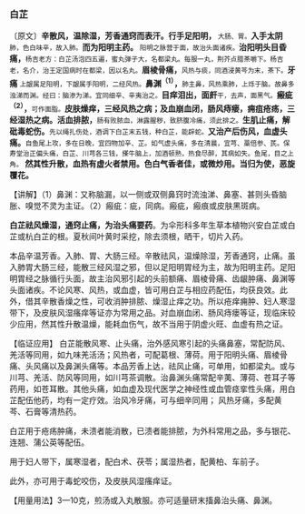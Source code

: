 ### 白芷

〔原文〕**辛散风，温除湿，芳香通窍而表汗。行手足阳明，**<small> 大肠、胃。</small>**入手太阴**<small>肺，色白味辛，故入肺。</small>**而为阳明主药。**<small> 阳明之脉营于面，故治头面诸疾。</small>**治阳明头目昏痛，**<small>杨吉老方：白芷汤泡四五遍，蜜丸弹子大，名都梁丸。每服一丸，荆芥点腊茶嚼下。杨吉老，名介，治王定国病时在都梁，因以名丸。</small>**眉棱骨痛，**<small>风热与痰，同酒浸黄芩为末，茶下。</small>**牙痛** <small>上龈属足阳明，下龈属手阳明，二经风热。</small>**鼻渊<sup>（1）</sup>，**<small>肺主鼻，风热乘肺，上烁于脑。故鼻多浊涕而渊。经曰：脑渗为涕。宜同细辛、辛夷治之。</small>**目痒泪出，面皯**<small>干，去声，面黑气。</small>**瘢疵<sup>（2）</sup>，**<small>可作面脂。</small>**皮肤燥痒，三经风热之病；及血崩血闭，肠风痔瘘，痈疽疮疡，三经湿热之病。活血排脓，**<small>肠有败脓血，淋露腥秽，致脐腹冷痛，须此排之。</small>**生肌止痛，解砒毒蛇伤。**<small>先以绳扎伤处，酒调下白芷末五钱，种白芷，能辟蛇。</small>**又治产后伤风，血虚头痛。**<small>自鱼尾上攻，多在日晚，宜四物加辛、芷。如气虚头痛，多在清晨，宜芎、藁倍参、芪。保寿堂治正偏头痛，白芷、川芎各三钱，搽牛脑上，加酒顿熟，热食尽醉，其病如失。鱼尾，目之上角。</small>
**然其性升散，血热有虚火者禁用。色白气香者佳，或微炒用。当归为使，恶旋覆花。**

【讲解】（1）鼻渊：又称脑漏，以一侧或双侧鼻窍时流浊涕、鼻塞、甚则头昏脑胀、嗅觉不灵为主证。（2）瘢疵：疵，同病。瘢疵，瘢痕或皮肤黑斑病。

**白芷祛风燥湿，通窍止痛，为治头痛要药**。为伞形科多年生草本植物兴安白芷或白芷或杭白芷的根。夏秋间叶黄时采挖，除去须根，晒干，切片入药。

本品辛温芳香。入肺、胃、大肠三经。辛散祛风，温燥除湿，芳香通窍，止痛。虽入肺胃大肠三经，能散三经风湿之邪，但以足阳明胃经为主，故为阳明主药。足阳明胃经之脉循行头面，故主治风邪引起的头前额痛、眉棱骨痛、齿龈肿痛、鼻渊等头面诸疾。不论风寒、风热，或血虚，皆可用白芷与相应药配伍，均获良效。此外，借其辛散香燥之性，可收消肿排脓、燥湿止痒之功。所以疮痒痈肿、妇人寒湿带下，及皮肤风湿瘙痒等证亦为常用之品。对血崩血闭、肠风痔瘘等证，现临床较少应用，然其性升散温燥，能耗血伤气，故不当用于阴虚火旺、血虚有热之证。

【临证应用】 白芷能散风寒、止头痛，治外感风寒引起的头痛鼻塞，常配防风、羌活等同用，如九味羌活汤；风热者，可配葛根、薄荷。用于阳明头痛、眉棱骨痛、头风痛以及鼻渊头痛等。本品芳香上达，祛风止痛，可单用，如都梁丸。或与川芎、羌活、防风等同用，如川芎茶调散。治鼻渊头痛常配辛荑、薄荷、苍耳子等药用，如苍耳散。其他头痛，如血虚及现代医学之神经性或血管痉挛性头痛，用白芷配伍他药，均有一定疗效。治风冷牙痛，可与细辛同用； 风热牙痛，多配黄芩、石膏等清热药。

白芷用于疮疡肿痛，未溃者能消散，已溃者能排脓，为外科常用之品，多与银花、连翘、蒲公英等配伍。

用于妇人带下，属寒湿者，配白术、茯苓；属湿热者，配黄柏、车前子。

此外，亦可用于毒蛇咬伤，及皮肤风湿瘙痒证。

【用量用法】3—10克，煎汤或入丸散服。亦可适量研末搐鼻治头痛、鼻渊。
